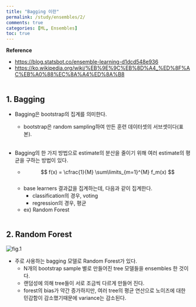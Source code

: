 ```yaml
---
title: "Bagging 이란"
permalink: /study/ensembles/2/
comments: true
categories: [ML, Ensembles]
toc: true
---
```


**Reference**

- https://blog.statsbot.co/ensemble-learning-d1dcd548e936
- https://ko.wikipedia.org/wiki/%EB%9E%9C%EB%8D%A4_%ED%8F%AC%EB%A0%88%EC%8A%A4%ED%8A%B8
<br><br>

## 1. Bagging

- Bagging은 bootstrap의 집계를 의미한다.
  - bootstrap은 random sampling하여 만든 훈련 데이터셋의 서브셋이다(표본).
<br><br>

- Bagging의 한 가지 방법으로 estimate의 분산을 줄이기 위해 여러 estimate의 평균을 구하는 방법이 있다.
  - $$ f(x) = \cfrac{1}{M} \sum\limits_{m=1}^{M} f_m(x) $$ <br>
  - base learners 결과값을 집계하는데, 다음과 같이 집계한다.
    - classification의 경우, voting
    - regression의 경우, 평균
  - ex) Random Forest
<br><br>

## 2. Random Forest

![fig.1](../images/ensembles_2_1.png)

- 주로 사용하는 bagging 모델로 Random Forest가 있다.
  - N개의 bootstrap sample 별로 만들어진 tree 모델들을 ensembles 한 것이다.
  - 랜덤성에 의해 tree들이 서로 조금씩 다르게 만들어 진다.
  - forest의 bias가 약간 증가하지만, 여러 tree의 평균 연산으로 노이즈에 대한 민감함이 감소했기때문에 variance는 감소된다.
